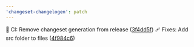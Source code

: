 ```yaml
---
'changeset-changelogen': patch
---
```


🤖 CI: Remove changeset generation from release ([3f4dd5f](https://github.com/SettingDust/changeset-changelogen/commit/3f4dd5f))
🩹 Fixes: Add src folder to files ([4f984c6](https://github.com/SettingDust/changeset-changelogen/commit/4f984c6))
